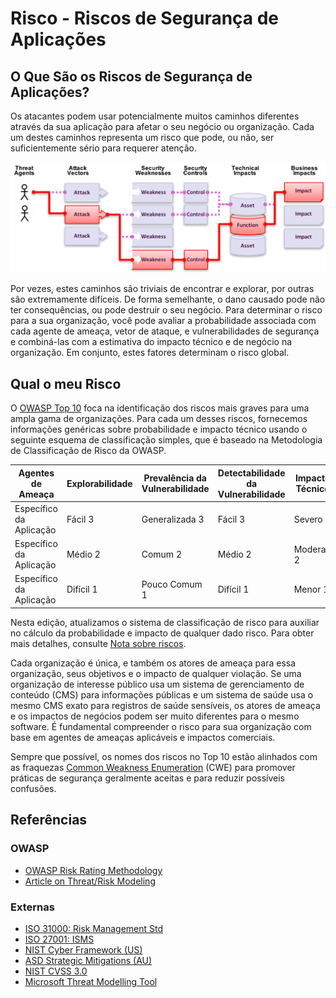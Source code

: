 # Risco - Riscos de Segurança de Aplicações

##  O Que São os Riscos de Segurança de Aplicações?

Os atacantes podem usar potencialmente muitos caminhos diferentes através da sua aplicação para afetar o seu negócio ou organização. Cada um destes caminhos representa um risco que pode, ou não, ser suficientemente sério para requerer atenção.

![App Security Risks](images/0x10-risk-1.png)

Por vezes, estes caminhos são triviais de encontrar e explorar, por outras são extremamente difíceis. De forma semelhante, o dano causado pode não ter consequências, ou pode destruir o seu negócio. Para determinar o risco para a sua organização, você pode avaliar a probabilidade associada com cada agente de ameaça, vetor de ataque, e vulnerabilidades de segurança e combiná-las com a estimativa do impacto técnico e de negócio na organização.  Em conjunto, estes fatores determinam o risco global.

## Qual o meu Risco

O [OWASP Top 10](https://owasp.org/www-project-top-ten/) foca na identificação dos riscos mais graves para uma ampla gama de organizações. Para cada um desses riscos, fornecemos informações genéricas sobre probabilidade e impacto técnico usando o seguinte esquema de classificação simples, que é baseado na Metodologia de Classificação de Risco da OWASP.

| Agentes de Ameaça | Explorabilidade | Prevalência da Vulnerabilidade | Detectabilidade da Vulnerabilidade | Impactos Técnicos | Impactos de Negócio |
| -- | -- | -- | -- | -- | -- |
| Específico da Aplicação | Fácil 3 | Generalizada 3 | Fácil 3 | Severo 3 | Específicos da Aplicação/Negócio |
| Específico da Aplicação | Médio 2 | Comum 2 | Médio 2 | Moderado 2 | Específicos da Aplicação/Negócio |
| Específico da Aplicação | Difícil 1 | Pouco Comum 1 | Difícil 1 | Menor 1 | Específicos da Aplicação/Negócio |

Nesta edição, atualizamos o sistema de classificação de risco para auxiliar no cálculo da probabilidade e impacto de qualquer dado risco. Para obter mais detalhes, consulte [Nota sobre riscos](0xc0-note-about-risks.md).

Cada organização é única, e também os atores de ameaça para essa organização, seus objetivos e o impacto de qualquer violação. Se uma organização de interesse público usa um sistema de gerenciamento de conteúdo (CMS) para informações públicas e um sistema de saúde usa o mesmo CMS exato para registros de saúde sensíveis, os atores de ameaça e os impactos de negócios podem ser muito diferentes para o mesmo software. É fundamental compreender o risco para sua organização com base em agentes de ameaças aplicáveis e impactos comerciais.

Sempre que possível, os nomes dos riscos no Top 10 estão alinhados com as fraquezas [Common Weakness Enumeration](https://cwe.mitre.org/) (CWE) para promover práticas de segurança geralmente aceitas e para reduzir possíveis confusões.

## Referências

### OWASP

- [OWASP Risk Rating Methodology](https://owasp.org/www-community/OWASP_Risk_Rating_Methodology)
- [Article on Threat/Risk Modeling](https://owasp.org/www-community/Threat_Modeling)

### Externas

- [ISO 31000: Risk Management Std](https://www.iso.org/iso-31000-risk-management.html)
- [ISO 27001: ISMS](https://www.iso.org/isoiec-27001-information-security.html)
- [NIST Cyber Framework (US)](https://www.nist.gov/cyberframework)
- [ASD Strategic Mitigations (AU)](https://www.cyber.gov.au/acsc/view-all-content/publications/strategies-mitigate-cyber-security-incidents)
- [NIST CVSS 3.0](https://nvd.nist.gov/vuln-metrics/cvss/v3-calculator)
- [Microsoft Threat Modelling Tool](https://www.microsoft.com/en-us/download/details.aspx?id=49168)

